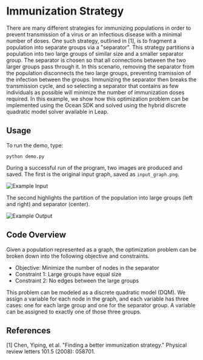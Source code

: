 # Immunization Strategy

There are many different strategies for immunizing populations in order to prevent transmission of a virus or an infectious disease with a minimal number of doses.  One such strategy, outlined in [1], is to fragment a population into separate groups via a "separator". This strategy partitions a population into two large groups of similar size and a smaller separator group. The separator is chosen so that all connections between the two larger groups pass through it. In this scenario, removing the separator  from the population disconnects the two large groups, preventing tramission of the infection between the groups. Immunizing the separator then breaks the transmission cycle, and so selecting a separator that contains as few individuals as possible will minimize the number of immunization doses required. In this example, we show how this optimization problem can be implemented using the Ocean SDK and solved using the hybrid discrete quadratic model solver available in Leap.

## Usage

To run the demo, type:

```python demo.py```

During a successful run of the program, two images are produced and saved. The first is the original input graph, saved as `input_graph.png`.

![Example Input](readme_imgs/input_graph.png)

The second highlights the partition of the population into large groups (left and right) and separator (center).

![Example Output](readme_imgs/separator.png)

## Code Overview

Given a population represented as a graph, the optimization problem can be broken down into the following objective and constraints.

- Objective: Minimize the number of nodes in the separator
- Constraint 1: Large groups have equal size
- Constraint 2: No edges between the large groups

This problem can be modeled as a discrete quadratic model (DQM). We assign a variable for each node in the graph, and each variable has three cases: one for each large group and one for the separator group. A variable can be assigned to exactly one of those three groups.

## References

[1] Chen, Yiping, et al. "Finding a better immunization strategy." Physical review letters 101.5 (2008): 058701.
